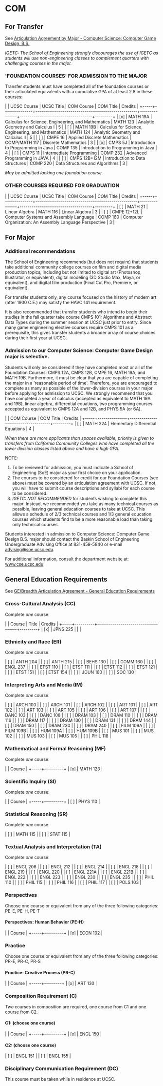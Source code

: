 # COM

## For Transfer

See [Articulation Agreement by Major - Computer Science: Computer Game Design, B.S.](http://web2.assist.org/cgi-bin/REPORT_2/Rep2.pl?aay=16-17&dora=CMPSG&oia=UCSC&ay=16-17&event=19&ria=UCSC&agreement=aa&sia=MARIN&ia=MARIN&dir=1&&sidebar=false&rinst=left&mver=2&kind=5&dt=2)

*IGETC: The School of Engineering strongly discourages the use of IGETC as students will use non-engineering classes to complement quarters with challenging courses in the major.*

### 'FOUNDATION COURSES' FOR ADMISSION TO THE MAJOR

Transfer students must have completed all of the foundation courses or their articulated equivalents with a cumulative GPA of at least 2.8 in these courses:

|     | UCSC Course   | UCSC Title                                         | COM Course    | COM Title                           | Credits |
+-----+---------------+----------------------------------------------------+---------------+-------------------------------------+---------+
| [x] | MATH 19A      | Calculus for Science, Engineering, and Mathematics | MATH 123      | Analytic Geometry and Calculus I    | 5       |
| [ ] | MATH 19B      | Calculus for Science, Engineering, and Mathematics | MATH 124      | Analytic Geometry and Calculus II   | 5       |
| [ ] | CMPE 16       | Applied Discrete Mathematics                       | COMP/MATH 117 | Discrete Mathematics                | 3       |
| [x] | CMPS 5J       | Introduction to Programming in Java                | COMP 135      | Introduction to Programming in Java | 4       |
| [ ] | CMPS 11       | Intermediate Programming                           | COMP 232      | Advanced Programming in JAVA        | 4       |
| [ ] | CMPS 12B+12M  | Introduction to Data Structures                    | COMP 220      | Data Structures and Algorithms      | 3       |

_May be admitted lacking one foundation course._

### OTHER COURSES REQUIRED FOR GRADUATION

|     | UCSC Course   | UCSC Title                                         | COM Course    | COM Title                           | Credits |
+-----+---------------+----------------------------------------------------+---------------+-------------------------------------+---------+
| [ ] | MATH 21       | Linear Algebra                                     | MATH 116      | Linear Algebra                      | 3       |
| [ ] | CMPE 12+12L   | Computer Systems and Assembly Language             | COMP 160	    | Computer Organization: An Assembly Language Perspective | 3 |

## For Major

### Additional recommendations

The School of Engineering recommends (but does not require) that students take additional community college courses on film and digital media production topics, including but not limited to digital art (Photoshop, Illustrator, or equivalent), digital modeling (3D Studio Max, Maya, or equivalent), and digital film production (Final Cut Pro, Premiere, or equivalent).

For transfer students only, any course focused on the history of modern art (after 1900 C.E.) may satisfy the HAVC 141 requirement.

It is also recommended that transfer students who intend to begin their studies in the fall quarter take course CMPS 101: Algorithms and Abstract Data Types during the summer session at UCSC just prior to entry. Since many game engineering elective courses require CMPS 101 as a prerequisite, this gives transfer students a broader array of course choices during their first year at UCSC.

### Admission to our Computer Science: Computer Game Design major is selective.

Students will only be considered if they have completed most or all of the Foundation Courses: CMPS 12A, CMPS 12B, CMPE 16, MATH 19A, and MATH 19B.  Furthermore, it must be clear that you are capable of completing the major in a 'reasonable period of time'. Therefore, you are encouraged to complete as many as possible of the lower-division courses in your major before applying for admission to UCSC. We strongly recommend that you have completed a year of calculus (accepted as equivalent to MATH 19A and 19B), linear algebra, differential equations, two programming courses accepted as equivalent to CMPS 12A and 12B, and PHYS 5A (or 6A).

|     | COM Course    | COM Title                           | Credits |
+-----+---------------+-------------------------------------+---------+
| [ ] | MATH 224      | Elementary Differential Equations   | 4       |


*When there are more applicants than spaces available, priority is given to transfers from California Community Colleges who have completed all the lower division classes listed above and have a high GPA.*

NOTE:
1. To be reviewed for admission, you must indicate a School of Engineering (SoE) major as your first choice on your application.
2. The courses to be considered for credit for our Foundation Courses (see above) must be covered by an articulation agreement with UCSC.  If not, you will have to submit course descriptions and syllabi for each course to be considered.
3. *IGETC: NOT RECOMMENDED* for students wishing to complete this major.  Instead, we recommended you take as many technical courses as possible, leaving general education courses to take at UCSC. This allows a schedule of 2/3 technical courses and 1/3 general education courses which students find to be a more reasonable load than taking only technical courses.

Students interested in admission to Computer Science: Computer Game Design B.S.  major should contact the Baskin School of Engineering Undergraduate Advising Office at 831-459-5840 or e-mail advising@soe.ucsc.edu.

For additional information, consult the department website at: www.cse.ucsc.edu

## General Education Requirements

See [GE/Breadth Articulation Agreement - General Education Requirements](http://web2.assist.org/cgi-bin/REPORT_2/Rep2.pl?aay=16-17&oia=UCSC&dora=GE&ay=16-17&event=21&agreement=aa&ria=UCSC&sia=MARIN&ia=MARIN&dir=1&&sidebar=false&rinst=left&mver=2&kind=5&dt=2)

### Cross-Cultural Analysis (CC)

Complete *one* course:

|     | Course   | Title                               | Credits |
+-----+----------+-------------------------------------+---------+
| [x] | JPNS 225 |                                     |         |

### Ethnicity and Race (ER)

Complete *one* course:

| [ ] | ANTH 204 |
| [ ] | ANTH 215 |
| [ ] | BEHS 130 |
| [ ] | COMM 160 |
| [ ] | ENGL 237 |
| [ ] | ETST 110 |
| [ ] | ETST 111 |
| [ ] | ETST 112 |
| [ ] | ETST 121 |
| [ ] | ETST 151 |
| [ ] | ETST 154 |
| [ ] | JOUN 160 |
| [ ] | SOC 130  |

### Interpreting Arts and Media (IM)

Complete *one* course:

| [ ] | ARCH 100  |
| [ ] | ARCH 101  |
| [ ] | ARCH 102  |
| [ ] | ART 101   |
| [ ] | ART 102   |
| [ ] | ART 103   |
| [ ] | ART 105   |
| [ ] | ART 106   |
| [ ] | ART 107   |
| [ ] | DANC 103  |
| [ ] | DANC 108  |
| [ ] | DRAM 103  |
| [ ] | DRAM 110  |
| [ ] | DRAM 116  |
| [ ] | DRAM 117  |
| [ ] | DRAM 130  |
| [ ] | DRAM 131  |
| [ ] | DRAM 144  |
| [ ] | DRAM 150  |
| [ ] | DRAM 230  |
| [ ] | DRAM 240  |
| [ ] | FILM 109A |
| [ ] | FILM 109B |
| [ ] | HUM 109A  |
| [ ] | HUM 109B  |
| [ ] | MUS 101   |
| [ ] | MUS 102   |
| [ ] | MUS 103   |
| [ ] | MUS 105   |
| [ ] | PHIL 118  |

### Mathematical and Formal Reasoning (MF)

Complete *one* course:

|     | Course   |
+-----+----------+
| [x] | MATH 123 |

### Scientific Inquiry (SI)

Complete *one* course:

|     | Course   |
+-----+----------+
| [ ] | PHYS 110 |

### Statistical Reasoning (SR)

Complete *one* course:

| [ ] | MATH 115 |
| [ ] | STAT 115 |

### Textual Analysis and Interpretation (TA)

Complete *one* course:

| [ ] | ENGL 208  |
| [ ] | ENGL 212  |
| [ ] | ENGL 214  |
| [ ] | ENGL 218  |
| [ ] | ENGL 219  |
| [ ] | ENGL 220  |
| [ ] | ENGL 221A |
| [ ] | ENGL 221B |
| [ ] | ENGL 222  |
| [ ] | ENGL 223  |
| [ ] | ENGL 230  |
| [ ] | ENGL 235  |
| [ ] | PHIL 110  |
| [ ] | PHIL 115  |
| [ ] | PHIL 116  |
| [ ] | PHIL 117  |
| [ ] | POLS 103  |

### Perspectives

Choose one course or equivalent from any of the three following categories: PE-E, PE-H, PE-T

#### Perspectives: Human Behavior (PE-H)

|     | Course   |
+-----+----------+
| [x] | ECON 102 |

### Practice

Choose one course or equivalent from any of the three following categories: PR-E, PR-C, PR-S

#### Practice: Creative Process (PR-C)

|     | Course  |
+-----+---------+
| [x] | ART 130 |

### Composition Requirement (C)

_Two_ courses in composition are required, one course from C1 and one course from C2.

#### C1: (choose one course)

|     | Course   |
+-----+----------+
| [x] | ENGL 150 |

#### C2: (choose one course)

| [ ] | ENGL 151 |
| [ ] | ENGL 155 |

### Disciplinary Communication Requirement (DC)

This course must be taken while in residence at UCSC.
